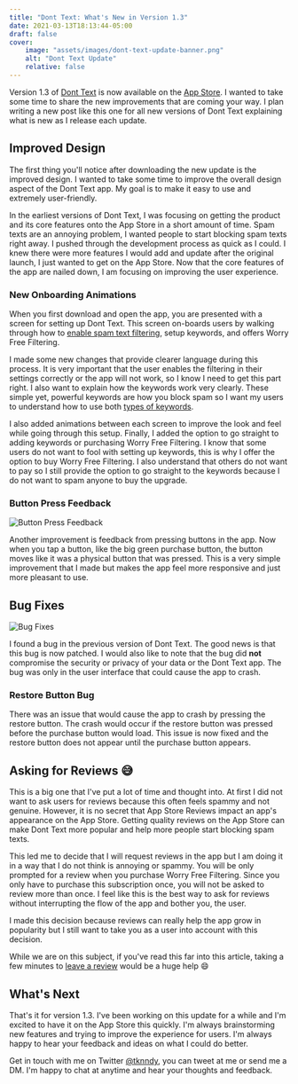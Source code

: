 ```yaml
---
title: "Dont Text: What's New in Version 1.3"
date: 2021-03-13T18:13:44-05:00
draft: false
cover:
    image: "assets/images/dont-text-update-banner.png"
    alt: "Dont Text Update"
    relative: false 
---
```


Version 1.3 of [Dont Text](/download) is now available on the [App Store](/download). I wanted to take some time to share  the new improvements that are coming your way. I plan writing a new post like this one for all new versions of Dont Text explaining what is new as I release each update.

## Improved Design

The first thing you'll notice after downloading the new update is the improved design. I wanted to take some time to improve the overall design aspect of the Dont Text app. My goal is to make it easy to use and extremely user-friendly.

In the earliest versions of Dont Text, I was focusing on getting the product and its core features onto the App Store in a short amount of time. Spam texts are an annoying problem, I wanted people to start blocking spam texts right away. I pushed through the development process as quick as I could. I knew there were more features I would add and update after the original launch, I just wanted to get on the App Store. Now that the core features of the app are nailed down, I am focusing on improving the user experience.

### New Onboarding Animations

When you first download and open the app, you are presented with a screen for setting up Dont Text. This screen on-boards users by walking through how to [enable spam text filtering](/faq/#how-do-i-enable-text-message-filtering), setup keywords, and offers Worry Free Filtering.

I made some new changes that provide clearer language during this process. It is very important that the user enables the filtering in their settings correctly or the app will not work, so I know I need to get this part right. I also want to explain how the keywords work very clearly. These simple yet, powerful keywords are how you block spam so I want my users to understand how to use both [types of keywords](/faq/#whats-the-difference-between-block-and-allow-keywords).

I also added animations between each screen to improve the look and feel while going through this setup. Finally, I added the option to go straight to adding keywords or purchasing Worry Free Filtering. I know that some users do not want to fool with setting up keywords, this is why I offer the option to buy Worry Free Filtering. I also understand that others do not want to pay so I still provide the option to go straight to the keywords because I do not want to spam anyone to buy the upgrade.

### Button Press Feedback

![Button Press Feedback](/assets/images/buttonPress.gif#center "Button Press Feedback")

Another improvement is feedback from pressing buttons in the app. Now when you tap a button, like the big green purchase button, the button moves like it was a physical button that was pressed. This is a very simple improvement that I made but makes the app feel more responsive and just more pleasant to use.



## Bug Fixes

![Bug Fixes](https://media.giphy.com/media/PrEUkNFD9pN2o/giphy.gif#center "Bug Fixes")

I found a bug in the previous version of Dont Text. The good news is that this bug is now patched. I would also like to note that the bug did **not** compromise the security or privacy of your data or the Dont Text app. The bug was only in the user interface that could cause the app to crash.

### Restore Button Bug

There was an issue that would cause the app to crash by pressing the restore button. The crash would occur if the restore button was pressed before the purchase button would load. This issue is now fixed and the restore button does not appear until the purchase button appears.

## Asking for Reviews :sweat_smile:

This is a big one that I've put a lot of time and thought into. At first I did not want to ask users for reviews because this often feels spammy and not genuine. However, it is no secret that App Store Reviews impact an app's appearance on the App Store. Getting quality reviews on the App Store can make Dont Text more popular and help more people start blocking spam texts.

This led me to decide that I will request reviews in the app but I am doing it in a way that I do not think is annoying or spammy. You will be only prompted for a review when you purchase Worry Free Filtering. Since you only have to purchase this subscription once, you will not be asked to review more than once. I feel like this is the best way to ask for reviews without interrupting the flow of the app and bother you, the user.

I made this decision because reviews can really help the app grow in popularity but I still want to take you as a user into account with this decision.

While we are on this subject, if you've read this far into this article, taking a few minutes to [leave a review](https://apps.apple.com/us/app/dont-text/id1540836811) would be a huge help :smile:

## What's Next

That's it for version 1.3. I've been working on this update for a while and I'm excited to have it on the App Store this quickly. I'm always brainstorming new features and trying to improve the experience for users. I'm always happy to hear your feedback and ideas on what I could do better.

Get in touch with me on Twitter [@tknndy](https://twitter.com/tknndy), you can tweet at me or send me a DM. I'm happy to chat at anytime and hear your thoughts and feedback.
